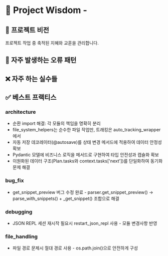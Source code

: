 # 🧠 Project Wisdom - 

## 📌 프로젝트 비전
프로젝트 작업 중 축적된 지혜와 교훈을 관리합니다.

## 🐛 자주 발생하는 오류 패턴

## ❌ 자주 하는 실수들

## ✅ 베스트 프랙티스

### architecture
- 순환 import 해결: 각 모듈의 책임을 명확히 분리
- file_system_helpers는 순수한 파일 작업만, 트래킹은 auto_tracking_wrapper에서
- 자동 저장 데코레이터(@autosave)를 상태 변경 메서드에 적용하여 데이터 안정성 확보
- Pydantic 모델에 비즈니스 로직을 메서드로 구현하여 타입 안전성과 캡슐화 확보
- 이원화된 데이터 구조(Plan.tasks와 context.tasks['next'])를 단일화하여 동기화 문제 해결

### bug_fix
- get_snippet_preview 버그 수정 완료 - parser.get_snippet_preview() → parse_with_snippets() + _get_snippet() 조합으로 해결

### debugging
- JSON REPL 세션 재시작 필요시 restart_json_repl 사용 - 모듈 변경사항 반영

### file_handling
- 파일 경로 문제시 절대 경로 사용 - os.path.join()으로 안전하게 구성
